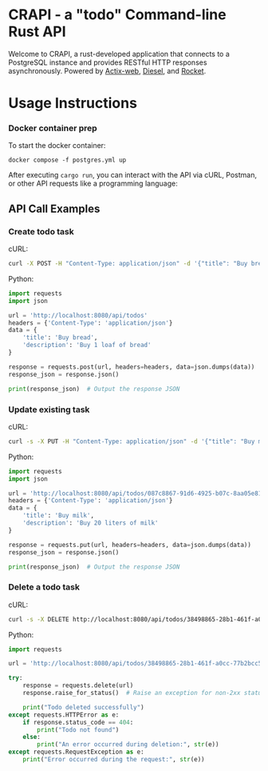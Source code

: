 # CRAPI - a "todo" Command-line Rust API

Welcome to CRAPI, a rust-developed application that connects to a PostgreSQL instance and provides RESTful HTTP responses asynchronously. Powered by [Actix-web](https://docs.rs/actix-web/4.3.1/actix_web/), [Diesel](https://docs.rs/diesel/2.1.0/diesel/), and [Rocket](https://docs.rs/rocket/0.5.0-rc.3/rocket/).

# Usage Instructions

### Docker container prep
To start the docker container:

`docker compose -f postgres.yml up`

After executing `cargo run`, you can interact with the API via cURL, Postman, or other API requests like a programming language:

## API Call Examples

### Create todo task
cURL:
```bash
curl -X POST -H "Content-Type: application/json" -d '{"title": "Buy bread", "description": "Buy 1 loaf of bread"}' http://localhost:8080/api/todos | jq
```

Python:
```python
import requests
import json

url = 'http://localhost:8080/api/todos'
headers = {'Content-Type': 'application/json'}
data = {
    'title': 'Buy bread',
    'description': 'Buy 1 loaf of bread'
}

response = requests.post(url, headers=headers, data=json.dumps(data))
response_json = response.json()

print(response_json)  # Output the response JSON
```

### Update existing task

cURL:
```bash
curl -s -X PUT -H "Content-Type: application/json" -d '{"title": "Buy milk", "description": "Buy 20 liters of milk"}' http://localhost:8080/api/todos/087c8867-91d6-4925-b07c-8aa05e811efc | jq
```

Python:
```python
import requests
import json

url = 'http://localhost:8080/api/todos/087c8867-91d6-4925-b07c-8aa05e811efc'
headers = {'Content-Type': 'application/json'}
data = {
    'title': 'Buy milk',
    'description': 'Buy 20 liters of milk'
}

response = requests.put(url, headers=headers, data=json.dumps(data))
response_json = response.json()

print(response_json)  # Output the response JSON
```

### Delete a todo task

cURL:
```bash
curl -s -X DELETE http://localhost:8080/api/todos/38498865-28b1-461f-a0cc-77b2bcc5e2ba | jq
```

Python:
```python
import requests

url = 'http://localhost:8080/api/todos/38498865-28b1-461f-a0cc-77b2bcc5e2ba'

try:
    response = requests.delete(url)
    response.raise_for_status()  # Raise an exception for non-2xx status codes

    print("Todo deleted successfully")
except requests.HTTPError as e:
    if response.status_code == 404:
        print("Todo not found")
    else:
        print("An error occurred during deletion:", str(e))
except requests.RequestException as e:
    print("Error occurred during the request:", str(e))
```

